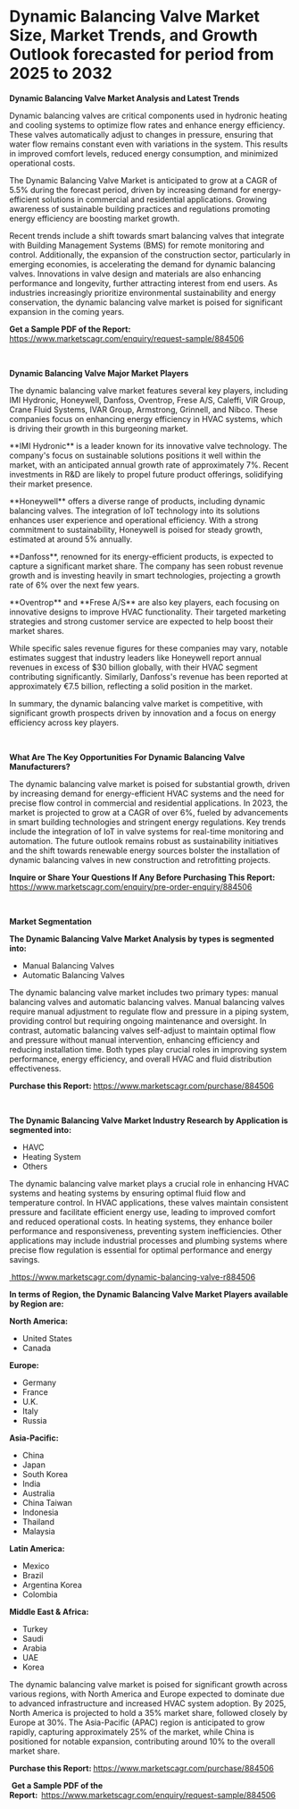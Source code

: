 <p><h1>Dynamic Balancing Valve Market Size, Market Trends, and Growth Outlook forecasted for period from 2025 to 2032</h1></p><p><strong>Dynamic Balancing Valve Market Analysis and Latest Trends</strong></p>
<p><p>Dynamic balancing valves are critical components used in hydronic heating and cooling systems to optimize flow rates and enhance energy efficiency. These valves automatically adjust to changes in pressure, ensuring that water flow remains constant even with variations in the system. This results in improved comfort levels, reduced energy consumption, and minimized operational costs.</p><p>The Dynamic Balancing Valve Market is anticipated to grow at a CAGR of 5.5% during the forecast period, driven by increasing demand for energy-efficient solutions in commercial and residential applications. Growing awareness of sustainable building practices and regulations promoting energy efficiency are boosting market growth. </p><p>Recent trends include a shift towards smart balancing valves that integrate with Building Management Systems (BMS) for remote monitoring and control. Additionally, the expansion of the construction sector, particularly in emerging economies, is accelerating the demand for dynamic balancing valves. Innovations in valve design and materials are also enhancing performance and longevity, further attracting interest from end users. As industries increasingly prioritize environmental sustainability and energy conservation, the dynamic balancing valve market is poised for significant expansion in the coming years.</p></p>
<p><strong>Get a Sample PDF of the Report:&nbsp;</strong> <a href="https://www.marketscagr.com/enquiry/request-sample/884506?utm_campaign=2485&utm_medium=2&utm_source=Github&utm_content=ia&utm_term=16042025&utm_id=dynamic-balancing-valve">https://www.marketscagr.com/enquiry/request-sample/884506</a></p>
<p>&nbsp;</p>
<p><strong>Dynamic Balancing Valve Major Market Players</strong></p>
<p><p>The dynamic balancing valve market features several key players, including IMI Hydronic, Honeywell, Danfoss, Oventrop, Frese A/S, Caleffi, VIR Group, Crane Fluid Systems, IVAR Group, Armstrong, Grinnell, and Nibco. These companies focus on enhancing energy efficiency in HVAC systems, which is driving their growth in this burgeoning market.</p><p>**IMI Hydronic** is a leader known for its innovative valve technology. The company's focus on sustainable solutions positions it well within the market, with an anticipated annual growth rate of approximately 7%. Recent investments in R&D are likely to propel future product offerings, solidifying their market presence.</p><p>**Honeywell** offers a diverse range of products, including dynamic balancing valves. The integration of IoT technology into its solutions enhances user experience and operational efficiency. With a strong commitment to sustainability, Honeywell is poised for steady growth, estimated at around 5% annually.</p><p>**Danfoss**, renowned for its energy-efficient products, is expected to capture a significant market share. The company has seen robust revenue growth and is investing heavily in smart technologies, projecting a growth rate of 6% over the next few years.</p><p>**Oventrop** and **Frese A/S** are also key players, each focusing on innovative designs to improve HVAC functionality. Their targeted marketing strategies and strong customer service are expected to help boost their market shares.</p><p>While specific sales revenue figures for these companies may vary, notable estimates suggest that industry leaders like Honeywell report annual revenues in excess of $30 billion globally, with their HVAC segment contributing significantly. Similarly, Danfoss's revenue has been reported at approximately €7.5 billion, reflecting a solid position in the market.</p><p>In summary, the dynamic balancing valve market is competitive, with significant growth prospects driven by innovation and a focus on energy efficiency across key players.</p></p>
<p>&nbsp;</p>
<p><strong>What Are The Key Opportunities For Dynamic Balancing Valve Manufacturers?</strong></p>
<p><p>The dynamic balancing valve market is poised for substantial growth, driven by increasing demand for energy-efficient HVAC systems and the need for precise flow control in commercial and residential applications. In 2023, the market is projected to grow at a CAGR of over 6%, fueled by advancements in smart building technologies and stringent energy regulations. Key trends include the integration of IoT in valve systems for real-time monitoring and automation. The future outlook remains robust as sustainability initiatives and the shift towards renewable energy sources bolster the installation of dynamic balancing valves in new construction and retrofitting projects.</p></p>
<p><strong>Inquire or Share Your Questions If Any Before Purchasing This Report:</strong> <a href="https://www.marketscagr.com/enquiry/pre-order-enquiry/884506?utm_campaign=2485&utm_medium=2&utm_source=Github&utm_content=ia&utm_term=16042025&utm_id=dynamic-balancing-valve">https://www.marketscagr.com/enquiry/pre-order-enquiry/884506</a></p>
<p>&nbsp;</p>
<p><strong>Market Segmentation</strong></p>
<p><strong>The Dynamic Balancing Valve Market Analysis by types is segmented into:</strong></p>
<p><ul><li>Manual Balancing Valves</li><li>Automatic Balancing Valves</li></ul></p>
<p><p>The dynamic balancing valve market includes two primary types: manual balancing valves and automatic balancing valves. Manual balancing valves require manual adjustment to regulate flow and pressure in a piping system, providing control but requiring ongoing maintenance and oversight. In contrast, automatic balancing valves self-adjust to maintain optimal flow and pressure without manual intervention, enhancing efficiency and reducing installation time. Both types play crucial roles in improving system performance, energy efficiency, and overall HVAC and fluid distribution effectiveness.</p></p>
<p><strong>Purchase this Report:&nbsp;</strong><a href="https://www.marketscagr.com/purchase/884506?utm_campaign=2485&utm_medium=2&utm_source=Github&utm_content=ia&utm_term=16042025&utm_id=dynamic-balancing-valve">https://www.marketscagr.com/purchase/884506</a></p>
<p>&nbsp;</p>
<p><strong>The Dynamic Balancing Valve Market Industry Research by Application is segmented into:</strong></p>
<p><ul><li>HAVC</li><li>Heating System</li><li>Others</li></ul></p>
<p><p>The dynamic balancing valve market plays a crucial role in enhancing HVAC systems and heating systems by ensuring optimal fluid flow and temperature control. In HVAC applications, these valves maintain consistent pressure and facilitate efficient energy use, leading to improved comfort and reduced operational costs. In heating systems, they enhance boiler performance and responsiveness, preventing system inefficiencies. Other applications may include industrial processes and plumbing systems where precise flow regulation is essential for optimal performance and energy savings.</p></p>
<p><a href="https://www.marketscagr.com/dynamic-balancing-valve-r884506?utm_campaign=2485&utm_medium=2&utm_source=Github&utm_content=ia&utm_term=16042025&utm_id=dynamic-balancing-valve">&nbsp;https://www.marketscagr.com/dynamic-balancing-valve-r884506</a></p>
<p><strong>In terms of Region, the Dynamic Balancing Valve Market Players available by Region are:</strong></p>
<p>
    <p> <strong> North America: </strong>
        <ul>
            <li>United States</li>
            <li>Canada</li>
        </ul>
        </p> 
    <p> <strong> Europe: </strong>
        <ul>
            <li>Germany</li>
            <li>France</li>
            <li>U.K.</li>
            <li>Italy</li>
            <li>Russia</li>
        </ul>
        </p> 
    <p> <strong> Asia-Pacific: </strong>
        <ul>
            <li>China</li>
            <li>Japan</li>
            <li>South Korea</li>
            <li>India</li>
            <li>Australia</li>
            <li>China Taiwan</li>
            <li>Indonesia</li>
            <li>Thailand</li>
            <li>Malaysia</li>
        </ul>
        </p> 
    <p> <strong> Latin America: </strong>
        <ul>
            <li>Mexico</li>
            <li>Brazil</li>
            <li>Argentina Korea</li>
            <li>Colombia</li>
        </ul>
        </p> 
    <p> <strong> Middle East & Africa: </strong>
        <ul>
            <li>Turkey</li>
            <li>Saudi</li>
            <li>Arabia</li>
            <li>UAE</li>
            <li>Korea</li>
        </ul>
    </p>
    </p>
<p><p>The dynamic balancing valve market is poised for significant growth across various regions, with North America and Europe expected to dominate due to advanced infrastructure and increased HVAC system adoption. By 2025, North America is projected to hold a 35% market share, followed closely by Europe at 30%. The Asia-Pacific (APAC) region is anticipated to grow rapidly, capturing approximately 25% of the market, while China is positioned for notable expansion, contributing around 10% to the overall market share.</p></p>
<p><strong>Purchase this Report: </strong><a href="https://www.marketscagr.com/purchase/884506?utm_campaign=2485&utm_medium=2&utm_source=Github&utm_content=ia&utm_term=16042025&utm_id=dynamic-balancing-valve">https://www.marketscagr.com/purchase/884506</a></p>
<p>&nbsp;<strong>Get a Sample PDF of the Report:&nbsp;&nbsp;</strong><a href="https://www.marketscagr.com/enquiry/request-sample/884506?utm_campaign=2485&utm_medium=2&utm_source=Github&utm_content=ia&utm_term=16042025&utm_id=dynamic-balancing-valve">https://www.marketscagr.com/enquiry/request-sample/884506</a></p>
<p><strong></strong></p>
<p><p></p><p></p><p></p></p>